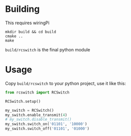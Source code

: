 
# Building

This requires wiringPi

```
mkdir build && cd build
cmake ..
make
```

`build/rcswitch` is the final python module

# Usage

Copy `build/rcswitch` to your python project, use it like this:

```py
from rcswitch import RCSwitch

RCSwitch.setup()

my_switch = RCSwitch()
my_switch.enable_transmit(4)
# my_switch.disable_transmit()
my_switch.switch_on('01101', '10000')
my_switch.switch_off('01101', '01000')
```
